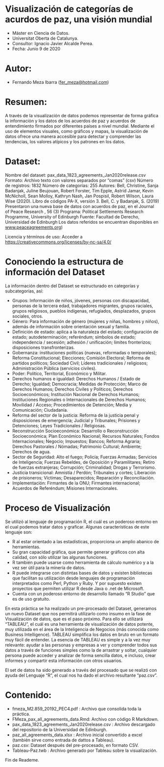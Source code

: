 # Visualización de categorías de acurdos de paz, una visión mundial

* Máster en Ciencia de Datos.
* Universitat Oberta de Catalunya.
* Consultor: Ignacio Javier Alcalde Perea.
* Fecha: Junio 9 de 2020

# Autor:
* Fernando Meza Ibarra (fer_meza@hotmail.com)

# Resumen:

A través de la visualización de datos podemos representar de forma gráfica la información y los datos de los acuerdos de paz y acuerdos de entendimiento firmados por diferentes países a nivel mundial. Mediante el uso de elementos visuales, como gráficos y mapas, la visualización de datos ofrece una manera accesible para detectar y comprender las tendencias, los valores atípicos y los patrones en los datos.

# Dataset:

Nombre del dataset:	pax_data_1823_agreements_Jan2020release.csv
Formato:	Archivo texto con valores separados por “comas” (csv)
Número de registros:	1832
Número de categorías:	255
Autores:	Bell, Christine, Sanja Badanjak, Juline Beujouan, Robert Forster, Tim Epple, Astrid Jamar, Kevin McNicholl, Sean Molloy, Kathryn Nash, Jan Pospisil, Robert Wilson, Laura Wise (2020). Libro de códigos PA-X, versión 3.
Bell, C. y Badanjak, S. (2019) Presentaron una nueva base de datos con acuerdos de paz,  en  el Journal of Peace Research , 56 (3)
Programa:	Political Settlements Research Programme, University of Edinburgh
Fuente:	Facultad de Derecho, Universidad de Edinburgh
Los datos referidos se encuentran disponibles en www.peaceagreements.org)

Licencia y términos de uso:	Acceder a https://creativecommons.org/licenses/by-nc-sa/4.0/

# Conociendo la estructura de información del Dataset

La información dentro del Dataset se estructurado en categorías y subcategorías, así:
 
* Grupos: Información de niños, jóvenes, personas con discapacidad, personas de la tercera edad, trabajadores migrantes, grupos raciales, grupos religiosos, pueblos indígenas, refugiados, desplazados, grupos sociales, otros.
* Género: Para información de género (mujeres y niñas, hombres y niños), además de información sobre orientación sexual y familia.
*	Definición de estado: aplica a la naturaleza del estado; configuración de estado; autodeterminación; referéndum; símbolos de estado; independencia / secesión; adhesión / unificación; límites fronterizos; disposiciones transfronterizas.
*	Gobernanza: instituciones políticas (nuevas, reformadas o temporales); Reforma Constitucional; Elecciones; Comisión Electoral; Reforma de partidos políticos; Sociedad Civil; Líderes tradicionales / religiosos; Administración Pública (servicios civiles).
*	Poder: Político, Territorial, Económico y Militar.
*	Derechos humanos e igualdad: Derechos Humanos / Estado de Derecho; Igualdad; Democracia; Medidas de Protección; Marco de Derechos Humanos; Derechos Civiles y Políticos; Derechos Socioeconómicos; Institución Nacional de Derechos Humanos; Instituciones Regionales o Internacionales de Derechos Humanos; Movilidad / Acceso; Procedimientos de Detención; Media y Comunicación; Ciudadanía.
*	Reforma del sector de la justicia: Reforma de la justicia penal y disposiciones de emergencia; Judicial y Tribunales; Prisiones y Detenciones; Leyes Tradicionales / Religiosas.
*	Reconstrucción Socioeconómica: Desarrollo o Reconstrucción Socioeconómica; Plan Económico Nacional; Recursos Naturales; Fondos Internacionales; Negocio; Impuestos; Bancos; Reforma Agraria; Derechos Pastorales / Nómadas; Patrimonio Cultural; Ambiente; Derechos de agua.
*	Sector de Seguridad:  Alto el fuego; Policía; Fuerzas Armadas; Servicios de Inteligencia; Fuerzas Rebeldes, de Oposición y Paramilitares; Retiro de fuerzas extranjeras; Corrupción; Criminalidad; Drogas y Terrorismo.
*	Justicia transicional: Amnistía / Perdón; Tribunales y cortes; Liberación de prisioneros; Víctimas; Desaparecidos; Reparación y Reconciliación.
*	Implementación: Firmantes de la ONU; Firmantes internacional; Acuerdos de Referéndum; Misiones Internacionales.
 
# Proceso de Visualización
Se utilizó al lenguaje de programación R, el cuál es un poderoso entorno en el cual podemos tratar datos y graficar.  Algunas características de este lenguaje son:

*	R al estar orientado a las estadísticas, proporciona un amplio abanico de herramientas.
*	Su gran capacidad gráfica, que permite generar gráficos con alta calidad, con sólo utilizar las algunas funciones.
*	R también puede usarse como herramienta de cálculo numérico y a la vez ser útil para la minería de datos.
*	R puede integrarse con distintas bases de datos y existen bibliotecas que facilitan su utilización desde lenguajes de programación interpretados como Perl, Python y Ruby. Y por supuesto existen proyectos que permiten utilizar R desde Java o .net de Microsoft.
*	Cuenta con un poderoso entorno de desarrollo llamado “R Studio” que es de uso gratuito.

En esta práctica se ha realizado un pre-procesado del Dataset, generamos un nuevo Dataset que nos permitirá utilizarlo como insumo en la fase de Visualización de datos, que es el paso próximo.
Para ello se utilizará “TABLEAU”, el cuál es una herramienta de visualización de datos potente, muy utilizada en el área de la Inteligencia de Negocios (más conocida como Business Intelligence).
TABLEAU simplifica los datos en bruto en un formato muy fácil de entender. La esencia de TABLEAU es simple y a la vez muy relevante: ayudar a las personas y empresas a ver y comprender todos sus datos a través de funciones simples como la de arrastrar y soltar, cualquier persona puede acceder y analizar de forma sencilla datos, e incluso, crear informes y compartir esta información con otros usuarios.

El set de datos ha sido generado a través del procesado que se realizó con ayuda del Lenguaje “R”, el cual nos ha dado el archivo resultante “paz.csv”.


# Contenido:  
 
* fmeza_M2.859_20192_PEC4.pdf : Archivo que consolida toda la práctica.
* FMeza_pax_all_agreements_data.Rmd: Archivo con código R Markdown.  
* pax_data_1823_agreements_Jan2020release.csv : Archivo descargado del repositorio de la Universidad de Edinburgh.
* paz_all_agreements_data.xlsx : Archivo inicial convertido a excel (también sirve como entrada de dattos a Tableau).
* paz.csv: Dataset después del pre-procesado, en formato CSV.
* Tableau-Paz.twb : Archivo generado por Tableau sobre la visualización.

Fin de Reademe.
